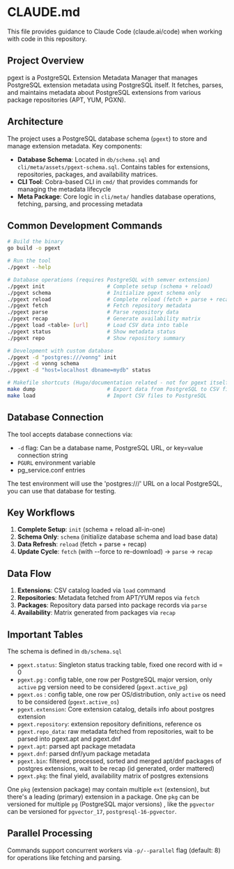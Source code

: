 # CLAUDE.md

This file provides guidance to Claude Code (claude.ai/code) when working with code in this repository.

## Project Overview

pgext is a PostgreSQL Extension Metadata Manager that manages PostgreSQL extension metadata using PostgreSQL itself. It fetches, parses, and maintains metadata about PostgreSQL extensions from various package repositories (APT, YUM, PGXN).

## Architecture

The project uses a PostgreSQL database schema (`pgext`) to store and manage extension metadata. Key components:

- **Database Schema**: Located in `db/schema.sql` and `cli/meta/assets/pgext-schema.sql`. Contains tables for extensions, repositories, packages, and availability matrices.
- **CLI Tool**: Cobra-based CLI in `cmd/` that provides commands for managing the metadata lifecycle
- **Meta Package**: Core logic in `cli/meta/` handles database operations, fetching, parsing, and processing metadata

## Common Development Commands

```bash
# Build the binary
go build -o pgext

# Run the tool
./pgext --help

# Database operations (requires PostgreSQL with semver extension)
./pgext init                    # Complete setup (schema + reload)
./pgext schema                  # Initialize pgext schema only
./pgext reload                  # Complete reload (fetch + parse + recap)
./pgext fetch                   # Fetch repository metadata
./pgext parse                   # Parse repository data
./pgext recap                   # Generate availability matrix
./pgext load <table> [url]      # Load CSV data into table
./pgext status                  # Show metadata status
./pgext repo                    # Show repository summary

# Development with custom database
./pgext -d "postgres:///vonng" init
./pgext -d vonng schema
./pgext -d "host=localhost dbname=mydb" status

# Makefile shortcuts (Hugo/documentation related - not for pgext itself)
make dump                       # Export data from PostgreSQL to CSV files
make load                       # Import CSV files to PostgreSQL
```

## Database Connection

The tool accepts database connections via:
- `-d` flag: Can be a database name, PostgreSQL URL, or key=value connection string
- `PGURL` environment variable
- pg_service.conf entries

The test environment will use the 'postgres:///' URL on a local PostgreSQL, you can use that database for testing.


## Key Workflows

1. **Complete Setup**: `init` (schema + reload all-in-one)
2. **Schema Only**: `schema` (initialize database schema and load base data)
3. **Data Refresh**: `reload` (fetch + parse + recap)
4. **Update Cycle**: `fetch` (with --force to re-download) → `parse` → `recap`

## Data Flow

1. **Extensions**: CSV catalog loaded via `load` command
2. **Repositories**: Metadata fetched from APT/YUM repos via `fetch`
3. **Packages**: Repository data parsed into package records via `parse`
4. **Availability**: Matrix generated from packages via `recap`

## Important Tables

The schema is defined in `db/schema.sql`

- `pgext.status`: Singleton status tracking table, fixed one record with id = 0
- `pgext.pg` : config table, one row per PostgreSQL major version, only `active` pg version need to be considered (`pgext.active_pg`)
- `pgext.os` : config table, one row per OS/distribution, only `active` os need to be considered (`pgext.active_os`)
- `pgext.extension`: Core extension catalog, details info about postgres extension
- `pgext.repository`: extension repository definitions, reference os
- `pgext.repo_data`: raw metadata fetched from repositories, wait to be parsed into pgext.apt and pgext.dnf
- `pgext.apt`: parsed apt package metadata
- `pgext.dnf`: parsed dnf/yum package metadata
- `pgext.bin`: filtered, processed, sorted and merged apt/dnf packages of postgres extensions, wait to be recap (id generated, order mattered) 
- `pgext.pkg`: the final yield, availability matrix of postgres extensions

One `pkg` (extension package) may contain multiple `ext` (extension), but there's a leading (primary) extension in a package.
One `pkg` can be versioned for multiple `pg` (PostgreSQL major versions) , like the `pgvector` can be versioned for `pgvector_17`, `postgresql-16-pgvector`.



## Parallel Processing

Commands support concurrent workers via `-p/--parallel` flag (default: 8) for operations like fetching and parsing.



